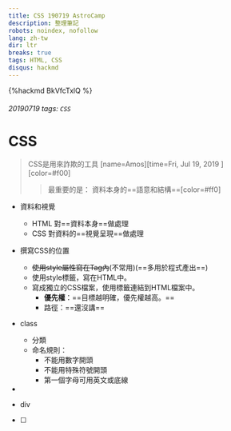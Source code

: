 ```yaml
---
title: CSS 190719 AstroCamp 
description: 整理筆記
robots: noindex, nofollow
lang: zh-tw
dir: ltr
breaks: true
tags: HTML, CSS
disqus: hackmd
---
```

{%hackmd BkVfcTxlQ %}
###### 20190719   tags: `CSS`
# CSS

>CSS是用來詐欺的工具
>[name=Amos][time=Fri, Jul 19, 2019 ][color=#f00]
>>最重要的是：
>>資料本身的==語意和結構==[color=#ff0]

+ 資料和視覺
    + HTML 對==資料本身==做處理
    + CSS  對資料的==視覺呈現==做處理
+ 撰寫CSS的位置
    + ~~使用style屬性寫在Tag內~~(不常用)(==多用於程式產出==)
    + 使用style標籤，寫在HTML中。
    + 寫成獨立的CSS檔案，使用<link>標籤連結到HTML檔案中。
        + **優先權**：==目標越明確，優先權越高。==
        + 路徑：==還沒講==
+ class
    + 分類
    + 命名規則：
        + 不能用數字開頭
        + 不能用特殊符號開頭
        + 第一個字母可用英文或底線

+ 

+ div

-[ ]


